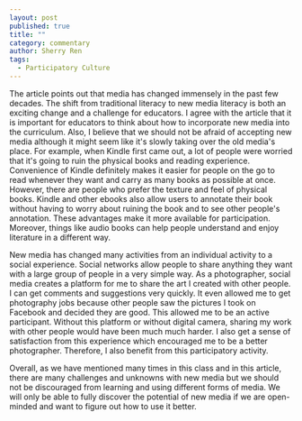 ```yaml
---
layout: post
published: true
title: ""
category: commentary
author: Sherry Ren
tags: 
  - Participatory Culture
---
```


The article points out that media has changed immensely in the past few decades. The shift from traditional literacy to new media literacy is both an exciting change and a challenge for educators. I agree with the article that it is important for educators to think about how to incorporate new media into the curriculum. Also, I believe that we should not be afraid of accepting new media although it might seem like it's slowly taking over the old media's place. For example, when Kindle first came out, a lot of people were worried that it's going to ruin the physical books and reading experience. Convenience of Kindle definitely makes it easier for people on the go to read whenever they want and carry as many books as possible at once. However, there are people who prefer the texture and feel of physical books. Kindle and other ebooks also allow users to annotate their book without having to worry about ruining the book and to see other people's annotation. These advantages make it more available for participation. Moreover, things like audio books can help people understand and enjoy literature in a different way. 

New media has changed many activities from an individual activity to a social experience. Social networks allow people to share anything they want with a large group of people in a very simple way. As a photographer, social media creates a platform for me to share the art I created with other people. I can get comments and suggestions very quickly. It even allowed me to get photography jobs because other people saw the pictures I took on Facebook and decided they are good. This allowed me to be an active participant. Without this platform or without digital camera, sharing my work with other people would have been much much harder. I also get a sense of satisfaction from this experience which encouraged me to be a better photographer. Therefore, I also benefit from this participatory activity. 

Overall, as we have mentioned many times in this class and in this article, there are many challenges and unknowns with new media but we should not be discouraged from learning and using different forms of media. We will only be able to fully discover the potential of new media if we are open-minded and want to figure out how to use it better. 